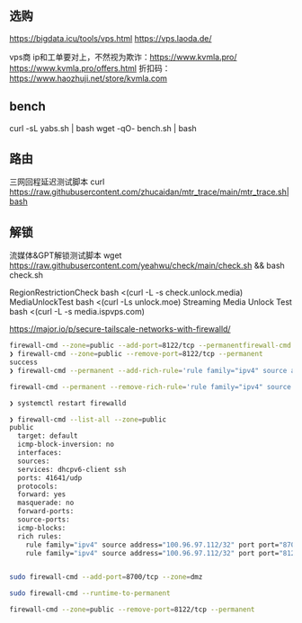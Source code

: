 ## 选购
https://bigdata.icu/tools/vps.html
https://vps.laoda.de/

vps商 ip和工单要对上，不然视为欺诈：https://www.kvmla.pro/
https://www.kvmla.pro/offers.html
折扣码：https://www.haozhuji.net/store/kvmla.com

## bench
curl -sL yabs.sh | bash 
wget -qO- bench.sh | bash

## 路由
三网回程延迟测试脚本
curl https://raw.githubusercontent.com/zhucaidan/mtr_trace/main/mtr_trace.sh|bash

## 解锁
流媒体&GPT解锁测试脚本
wget https://raw.githubusercontent.com/yeahwu/check/main/check.sh && bash check.sh

RegionRestrictionCheck
bash <(curl -L -s check.unlock.media)
MediaUnlockTest
bash <(curl -Ls unlock.moe)
Streaming Media Unlock Test
bash <(curl -L -s media.ispvps.com)



https://major.io/p/secure-tailscale-networks-with-firewalld/
```bash
firewall-cmd --zone=public --add-port=8122/tcp --permanentfirewall-cmd --zone=public --add-port=8122/tcp --permanent
❯ firewall-cmd --zone=public --remove-port=8122/tcp --permanent
success
❯ firewall-cmd --permanent --add-rich-rule='rule family="ipv4" source address="100.96.97.112/32" port protocol="tcp" port="8122" accept'

firewall-cmd --permanent --remove-rich-rule='rule family="ipv4" source address="100.96.97.112/32" port protocol="tcp" port="8700" accept'

❯ systemctl restart firewalld

❯ firewall-cmd --list-all --zone=public 
public
  target: default
  icmp-block-inversion: no
  interfaces:
  sources:
  services: dhcpv6-client ssh
  ports: 41641/udp
  protocols:
  forward: yes
  masquerade: no
  forward-ports:
  source-ports:
  icmp-blocks:
  rich rules:
	rule family="ipv4" source address="100.96.97.112/32" port port="8700" protocol="tcp" accept
	rule family="ipv4" source address="100.96.97.112/32" port port="8122" protocol="tcp" accept


sudo firewall-cmd --add-port=8700/tcp --zone=dmz

sudo firewall-cmd --runtime-to-permanent

firewall-cmd --zone=public --remove-port=8122/tcp --permanent
```